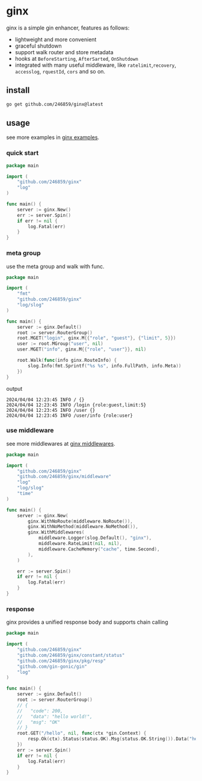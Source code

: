 # ginx
ginx is a simple gin enhancer, features as follows:

* lightweight and more convenient
* graceful shutdown
* support walk router and store metadata
* hooks at `BeforeStarting`, `AfterSarted`, `OnShutdown`
* integrated with many useful middleware, like `ratelimit`,`recovery`, `accesslog`, `rquestId`, `cors` and so on.

## install
```bash
go get github.com/246859/ginx@latest
```

## usage
see more examples in [ginx examples](https://github.com/246859/ginx/tree/main/examples/).

### quick start
```go
package main

import (
	"github.com/246859/ginx"
	"log"
)

func main() {
	server := ginx.New()
	err := server.Spin()
	if err != nil {
		log.Fatal(err)
	}
}

```

### meta group
use the meta group and walk with func.
```go
package main

import (
	"fmt"
	"github.com/246859/ginx"
	"log/slog"
)

func main() {
	server := ginx.Default()
	root := server.RouterGroup()
	root.MGET("login", ginx.M{{"role", "guest"}, {"limit", 5}})
	user := root.MGroup("user", nil)
	user.MGET("info", ginx.M{{"role", "user"}}, nil)

	root.Walk(func(info ginx.RouteInfo) {
		slog.Info(fmt.Sprintf("%s %s", info.FullPath, info.Meta))
	})
}
```
output
```
2024/04/04 12:23:45 INFO / {}
2024/04/04 12:23:45 INFO /login {role:guest,limit:5}
2024/04/04 12:23:45 INFO /user {}
2024/04/04 12:23:45 INFO /user/info {role:user} 
```

### use middleware
see more middlewares at [ginx middlewares](https://github.com/246859/ginx/tree/main/contribs/).
```go
package main

import (
	"github.com/246859/ginx"
	"github.com/246859/ginx/middleware"
	"log"
	"log/slog"
	"time"
)

func main() {
	server := ginx.New(
		ginx.WithNoRoute(middleware.NoRoute()),
		ginx.WithNoMethod(middleware.NoMethod()),
		ginx.WithMiddlewares(
			middleware.Logger(slog.Default(), "ginx"),
			middleware.RateLimit(nil, nil),
			middleware.CacheMemory("cache", time.Second),
		),
	)

	err := server.Spin()
	if err != nil {
		log.Fatal(err)
	}
}

```

### response
ginx provides a unified response body and supports chain calling
```go
package main

import (
	"github.com/246859/ginx"
	"github.com/246859/ginx/constant/status"
	"github.com/246859/ginx/pkg/resp"
	"github.com/gin-gonic/gin"
	"log"
)

func main() {
	server := ginx.Default()
	root := server.RouterGroup()
	// {
	// 	 "code": 200,
	// 	 "data": "hello world!",
	// 	 "msg": "OK"
	// }
	root.GET("/hello", nil, func(ctx *gin.Context) {
		resp.Ok(ctx).Status(status.OK).Msg(status.OK.String()).Data("hello world!").JSON()
	})
	err := server.Spin()
	if err != nil {
		log.Fatal(err)
	}
}

```
